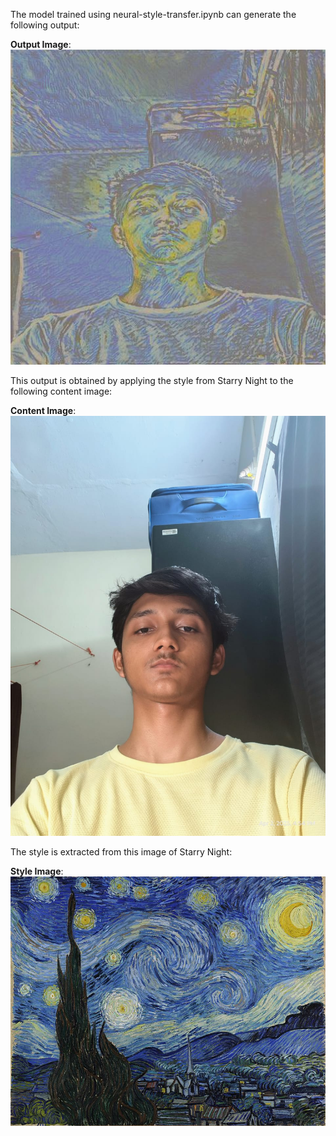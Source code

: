 The model trained using neural-style-transfer.ipynb can generate the following output:

<b>Output Image</b>:
![Output Image](https://raw.githubusercontent.com/oneSevenAR/thrustMIT-MachVault/d253201be78e501260aaf3e84ebc1df8c491c76f/Neural%20Style%20Transfer/Images/stylized_starry_night_output2.jpg)

This output is obtained by applying the style from Starry Night to the following content image:

<b>Content Image</b>:
![Content Image](https://raw.githubusercontent.com/oneSevenAR/thrustMIT-MachVault/main/Neural%20Style%20Transfer/Images/content_img2.jpeg)

The style is extracted from this image of Starry Night:

<b>Style Image</b>:
![Style Image](https://raw.githubusercontent.com/oneSevenAR/thrustMIT-MachVault/d253201be78e501260aaf3e84ebc1df8c491c76f/Neural%20Style%20Transfer/Images/starry_night.jpg)


